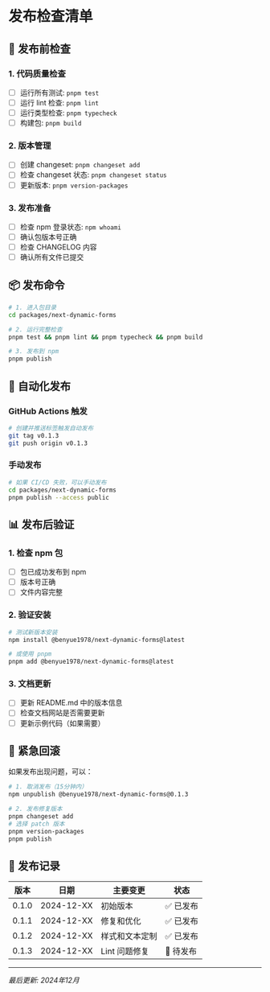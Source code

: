 # 发布检查清单

## 🚀 发布前检查

### 1. 代码质量检查
- [ ] 运行所有测试: `pnpm test`
- [ ] 运行 lint 检查: `pnpm lint`
- [ ] 运行类型检查: `pnpm typecheck`
- [ ] 构建包: `pnpm build`

### 2. 版本管理
- [ ] 创建 changeset: `pnpm changeset add`
- [ ] 检查 changeset 状态: `pnpm changeset status`
- [ ] 更新版本: `pnpm version-packages`

### 3. 发布准备
- [ ] 检查 npm 登录状态: `npm whoami`
- [ ] 确认包版本号正确
- [ ] 检查 CHANGELOG 内容
- [ ] 确认所有文件已提交

## 📦 发布命令

```bash
# 1. 进入包目录
cd packages/next-dynamic-forms

# 2. 运行完整检查
pnpm test && pnpm lint && pnpm typecheck && pnpm build

# 3. 发布到 npm
pnpm publish
```

## 🔄 自动化发布

### GitHub Actions 触发
```bash
# 创建并推送标签触发自动发布
git tag v0.1.3
git push origin v0.1.3
```

### 手动发布
```bash
# 如果 CI/CD 失败，可以手动发布
cd packages/next-dynamic-forms
pnpm publish --access public
```

## 📊 发布后验证

### 1. 检查 npm 包
- [ ] 包已成功发布到 npm
- [ ] 版本号正确
- [ ] 文件内容完整

### 2. 验证安装
```bash
# 测试新版本安装
npm install @benyue1978/next-dynamic-forms@latest

# 或使用 pnpm
pnpm add @benyue1978/next-dynamic-forms@latest
```

### 3. 文档更新
- [ ] 更新 README.md 中的版本信息
- [ ] 检查文档网站是否需要更新
- [ ] 更新示例代码（如果需要）

## 🚨 紧急回滚

如果发布出现问题，可以：

```bash
# 1. 取消发布（15分钟内）
npm unpublish @benyue1978/next-dynamic-forms@0.1.3

# 2. 发布修复版本
pnpm changeset add
# 选择 patch 版本
pnpm version-packages
pnpm publish
```

## 📝 发布记录

| 版本 | 日期 | 主要变更 | 状态 |
|------|------|----------|------|
| 0.1.0 | 2024-12-XX | 初始版本 | ✅ 已发布 |
| 0.1.1 | 2024-12-XX | 修复和优化 | ✅ 已发布 |
| 0.1.2 | 2024-12-XX | 样式和文本定制 | ✅ 已发布 |
| 0.1.3 | 2024-12-XX | Lint 问题修复 | 🔄 待发布 |

---

*最后更新: 2024年12月* 